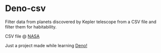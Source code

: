 # Deno-csv

Filter data from planets discovered by Kepler telescope from a CSV file and filter them for habitability.

CSV file @ [NASA](http://exoplanetarchive.ipac.caltech.edu)

Just a project made while learning  [Deno!](http://deno.land)
